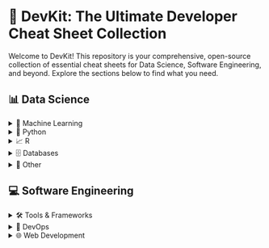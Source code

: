 # 🚀 DevKit: The Ultimate Developer Cheat Sheet Collection

Welcome to DevKit! This repository is your comprehensive, open-source collection of essential cheat sheets for Data Science, Software Engineering, and beyond. Explore the sections below to find what you need.

## 📊 Data Science

<details>
<summary>🧠 Machine Learning</summary>
<ul>
<li><a href="https://github.com/user-attachments/assets/4acc0019-1b4c-4ec9-97e8-9df296b7518b">Neural Network Optimization & Transformers Cheat Sheet</a> / <a href="https://github.com/user-attachments/files/21928000/NN.Optimization.Types.Transformers.Cheat.Sheet.pdf">PDF Download</a></li>
</ul>
</details>

<details>
<summary>🐍 Python</summary>
<ul>
<li><a href="https://github.com/user-attachments/assets/4acc0019-1b4c-4ec9-97e8-9df296b7518b">Python for Data Science Cheat Sheet</a> / <a href=[Python for Data Science Cheat Sheet! 🎉.pdf](https://github.com/user-attachments/files/21942918/Python.for.Data.Science.Cheat.Sheet.pdf)
"">PDF Download</a></li>
</ul>
</details>

<details>
<summary>📈 R</summary>
<ul>
<li><a href="https://github.com/user-attachments/assets/4acc0019-1b4c-4ec9-97e8-9df296b7518b">Neural Network Optimization & Transformers Cheat Sheet</a> / <a href="https://github.com/user-attachments/files/21928000/NN.Optimization.Types.Transformers.Cheat.Sheet.pdf">PDF Download</a></li>
</ul>
</details>

<details>
<summary>🗄️ Databases</summary>
<ul>
<li><a href="https://github.com/user-attachments/assets/4acc0019-1b4c-4ec9-97e8-9df296b7518b">Neural Network Optimization & Transformers Cheat Sheet</a> / <a href="https://github.com/user-attachments/files/21928000/NN.Optimization.Types.Transformers.Cheat.Sheet.pdf">PDF Download</a></li>
</ul>
</details>

<details>
<summary>🔬 Other</summary>
<ul>
<li><a href="https://github.com/user-attachments/assets/4acc0019-1b4c-4ec9-97e8-9df296b7518b">Neural Network Optimization & Transformers Cheat Sheet</a> / <a href="https://github.com/user-attachments/files/21928000/NN.Optimization.Types.Transformers.Cheat.Sheet.pdf">PDF Download</a></li>
</ul>
</details>

## 💻 Software Engineering

<details>
<summary>🛠️ Tools & Frameworks</summary>
<ul>
<li><a href="https://github.com/user-attachments/assets/4acc0019-1b4c-4ec9-97e8-9df296b7518b">Neural Network Optimization & Transformers Cheat Sheet</a> / <a href="https://github.com/user-attachments/files/21928000/NN.Optimization.Types.Transformers.Cheat.Sheet.pdf">PDF Download</a></li>
</ul>
</details>

<details>
<summary>🤖 DevOps</summary>
<ul>
<li><a href="https://github.com/user-attachments/assets/4acc0019-1b4c-4ec9-97e8-9df296b7518b">Neural Network Optimization & Transformers Cheat Sheet</a> / <a href="https://github.com/user-attachments/files/21928000/NN.Optimization.Types.Transformers.Cheat.Sheet.pdf">PDF Download</a></li>
</ul>
</details>

<details>
<summary>🌐 Web Development</summary>
<ul>
<li><a href="https://github.com/user-attachments/assets/4acc0019-1b4c-4ec9-97e8-9df296b7518b">Neural Network Optimization & Transformers Cheat Sheet</a> / <a href="https://github.com/user-attachments/files/21928000/NN.Optimization.Types.Transformers.Cheat.Sheet.pdf">PDF Download</a></li>
</ul>
</details>
